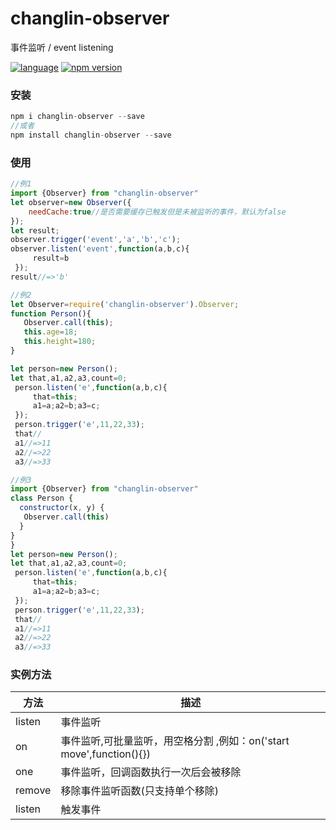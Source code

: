 # changlin-observer
事件监听   /  event listening


[![language](https://img.shields.io/badge/language-javascript-orange.svg)](https://github.com/ChangLin-CN/changlin-observer.git)        [![npm version](https://img.shields.io/npm/v/changlin-observer.svg)](https://www.npmjs.com/package/changlin-observer)

### 安装
```javascript
npm i changlin-observer --save
//或者
npm install changlin-observer --save
```

### 使用
```javascript
//例1
import {Observer} from "changlin-observer"
let observer=new Observer({
    needCache:true//是否需要缓存已触发但是未被监听的事件，默认为false
});
let result;
observer.trigger('event','a','b','c');
observer.listen('event',function(a,b,c){
     result=b
 });
result//=>'b'
```

```javascript
//例2
let Observer=require('changlin-observer').Observer;
function Person(){
   Observer.call(this);
   this.age=18;
   this.height=180;
}

let person=new Person();
let that,a1,a2,a3,count=0;
 person.listen('e',function(a,b,c){
     that=this;
     a1=a;a2=b;a3=c;
 });
 person.trigger('e',11,22,33);
 that//
 a1//=>11
 a2//=>22
 a3//=>33

```

```javascript
//例3
import {Observer} from "changlin-observer"
class Person {
  constructor(x, y) {
   Observer.call(this)
  }
}
}
let person=new Person();
let that,a1,a2,a3,count=0;
 person.listen('e',function(a,b,c){
     that=this;
     a1=a;a2=b;a3=c;
 });
 person.trigger('e',11,22,33);
 that//
 a1//=>11
 a2//=>22
 a3//=>33

```
### 实例方法
| 方法 | 描述 |
| --- | --- |
| listen | 事件监听 |
| on | 事件监听,可批量监听，用空格分割 ,例如：on('start move',function(){}) |
| one | 事件监听，回调函数执行一次后会被移除 |
| remove | 移除事件监听函数(只支持单个移除) |
| listen | 触发事件 |
